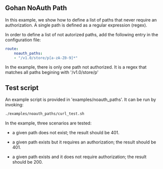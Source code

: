 Gohan NoAuth Path
--------------------

In this example, we show how to define a list of paths that never
require an authorization. A single path is defined as a regular
expression (regex).

In order to define a list of not autorized paths, add the following entry
in the configuration file:

``` yaml
route:
    noauth_paths:
    - "/v1.0/store/p[a-zA-Z0-9]*"
```
In the example, there is only one path not authorized. It is a regex that matches
all paths begining with '/v1.0/store/p'

Test script
------------------

An example script is provided in 'examples/noauth_paths'. It can be run by invoking:
``` bash
./examples/noauth_paths/curl_test.sh
```

In the example, three scenarios are tested:

* a given path does not exist; the result should be 401.

* a given path exists but it requires an authorization; the result should be 401.

* a given path exists and it does not require authorization; the result should be 200.

